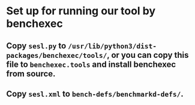 # Set up for running our tool by benchexec

## Copy `sesl.py` to `/usr/lib/python3/dist-packages/benchexec/tools/`, or you can copy this file to `benchexec.tools` and install **benchexec** from source.

## Copy `sesl.xml` to `bench-defs/benchmarkd-defs/`.